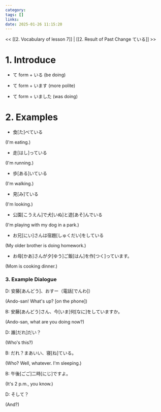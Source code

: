```yaml
---
category: 
tags: []
links:
date: 2025-01-26 11:15:20
---
```

<< [[2. Vocabulary of lesson 7]] | [[2. Result of Past Change ている]] >>
# 1. Introduce

- て form + いる (be doing)

- て form + います (more polite)

- て form + いました (was doing)

# 2. Examples

- 食\[た\]べている

(I'm eating.)

- 走\[はし\]っている

(I'm running.)

- 歩\[ある\]いている

(I'm walking.)

- 見\[み\]ている

(I'm looking.)

- 公園\[こうえん\]で犬\[いぬ\]と遊\[あそ\]んでいる

(I'm playing with my dog in a park.)

- お兄\[にい\]さんは宿題\[しゅくだい\]をしている

(My older brother is doing homework.)

- お母\[かあ\]さんが夕\[ゆう\]ご飯\[はん\]を作\[つく\]っています。

(Mom is cooking dinner.)

### 3. Example Dialogue

D: 安藤\[あんどう\]、おすー（電話\[でんわ\]）

(Ando-san! What's up? \[on the phone])

B: 安藤\[あんどう\]さん、今\[いま\]何\[なに\]をしていますか。

(Ando-san, what are you doing now?)

D: 誰\[だれ\]だい？

(Who's this?)

B: だれ？まあいい、寝\[ね\]ている。

(Who? Well, whatever. I'm sleeping.)

B: 午後\[ごご\]二時\[にじ\]ですよ。

(It's 2 p.m., you know.)

D: そして？

(And?)